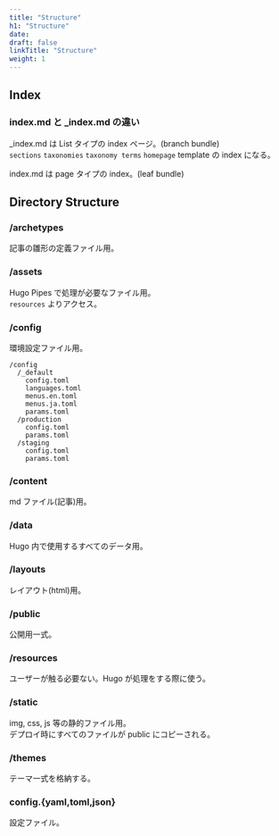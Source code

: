```yaml
---
title: "Structure"
h1: "Structure"
date: 
draft: false
linkTitle: "Structure"
weight: 1
---
```


## Index
### index.md と _index.md の違い
_index.md は List タイプの index ページ。(branch bundle)  
`sections` `taxonomies` `taxonomy terms` `homepage` template の index になる。  

index.md は page タイプの index。(leaf bundle)


## Directory Structure
### /archetypes
記事の雛形の定義ファイル用。

### /assets
Hugo Pipes で処理が必要なファイル用。  
`resources` よりアクセス。

### /config
環境設定ファイル用。

```plain
/config
  /_default
    config.toml
    languages.toml
    menus.en.toml
    menus.ja.toml
    params.toml
  /production
    config.toml
    params.toml
  /staging
    config.toml
    params.toml
```

### /content
md ファイル(記事)用。

### /data
Hugo 内で使用するすべてのデータ用。

### /layouts
レイアウト(html)用。

### /public
公開用一式。

### /resources
ユーザーが触る必要ない。Hugo が処理をする際に使う。

### /static
img, css, js 等の静的ファイル用。  
デプロイ時にすべてのファイルが public にコピーされる。

### /themes
テーマ一式を格納する。

### config.{yaml,toml,json}
設定ファイル。
